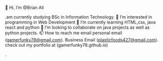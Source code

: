 👋 Hi, I’m @Brian Ali

.am currently studying BSc in Information Technology.
👀 I’m interested in programming in Web Development
🌱 I’m currently learning  HTML,css, java react and python 
💞️ I’m looking to collaborate on java projects as well as python projects.
📫 How to reach me  email  personal email (gamerfunky78@gmail.com).
                           Business Email  (plasticfoods427@gmail.com).
check out my portfolio at (gamerfunky78.github.io)

<!---
gamerfunky78/gamerfunky78 is a ✨ special ✨ repository because its `README.md` (this file) appears on your GitHub profile.
You can click the Preview link to take a look at your changes.
--->
.
